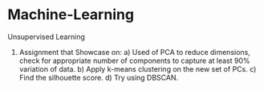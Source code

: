 # Machine-Learning

Unsupervised Learning
1) Assignment that Showcase on:
a) Used of PCA to reduce dimensions, check for appropriate number of components to capture at least 90% variation of data.
b) Apply k-means clustering on the new set of PCs.
c) Find the silhouette score.
d) Try using DBSCAN.
